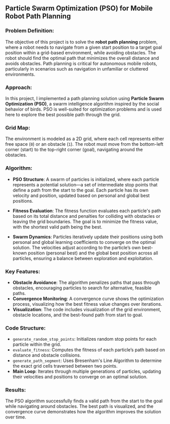 ## Particle Swarm Optimization (PSO) for Mobile Robot Path Planning

### Problem Definition:
The objective of this project is to solve the **robot path planning** problem, where a robot needs to navigate from a given start position to a target goal position within a grid-based environment, while avoiding obstacles. The robot should find the optimal path that minimizes the overall distance and avoids obstacles. Path planning is critical for autonomous mobile robots, particularly in scenarios such as navigation in unfamiliar or cluttered environments.

### Approach:
In this project, I implemented a path planning solution using **Particle Swarm Optimization (PSO)**, a swarm intelligence algorithm inspired by the social behavior of birds. PSO is well-suited for optimization problems and is used here to explore the best possible path through the grid.

### Grid Map:
The environment is modeled as a 2D grid, where each cell represents either free space (`0`) or an obstacle (`1`). The robot must move from the bottom-left corner (start) to the top-right corner (goal), navigating around the obstacles.

### Algorithm:
- **PSO Structure**: A swarm of particles is initialized, where each particle represents a potential solution—a set of intermediate stop points that define a path from the start to the goal. Each particle has its own velocity and position, updated based on personal and global best positions.
  
- **Fitness Evaluation**: The fitness function evaluates each particle's path based on its total distance and penalties for colliding with obstacles or leaving the grid boundaries. The goal is to minimize the fitness value, with the shortest valid path being the best.

- **Swarm Dynamics**: Particles iteratively update their positions using both personal and global learning coefficients to converge on the optimal solution. The velocities adjust according to the particle’s own best-known position (personal best) and the global best position across all particles, ensuring a balance between exploration and exploitation.

### Key Features:
- **Obstacle Avoidance**: The algorithm penalizes paths that pass through obstacles, encouraging particles to search for alternative, feasible paths.
- **Convergence Monitoring**: A convergence curve shows the optimization process, visualizing how the best fitness value changes over iterations.
- **Visualization**: The code includes visualization of the grid environment, obstacle locations, and the best-found path from start to goal.

### Code Structure:
- `generate_random_stop_points`: Initializes random stop points for each particle within the grid.
- `evaluate_fitness`: Computes the fitness of each particle’s path based on distance and obstacle collisions.
- `generate_path_segment`: Uses Bresenham's Line Algorithm to determine the exact grid cells traversed between two points.
- **Main Loop**: Iterates through multiple generations of particles, updating their velocities and positions to converge on an optimal solution.

### Results:
The PSO algorithm successfully finds a valid path from the start to the goal while navigating around obstacles. The best path is visualized, and the convergence curve demonstrates how the algorithm improves the solution over time.


